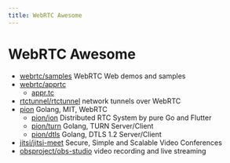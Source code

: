 ```yaml
---
title: WebRTC Awesome
---
```


# WebRTC Awesome

- [webrtc/samples](https://github.com/webrtc/samples)
  WebRTC Web demos and samples
- [webrtc/apprtc](https://github.com/webrtc/apprtc)
  - [appr.tc](https://appr.tc)
- [rtctunnel/rtctunnel](https://github.com/rtctunnel/rtctunnel)
  network tunnels over WebRTC
- [pion](https://github.com/pion)
  Golang, MIT, WebRTC
  - [pion/ion](https://github.com/pion/ion)
    Distributed RTC System by pure Go and Flutter
  - [pion/turn](https://github.com/pion/turn)
    Golang, TURN Server/Client
  - [pion/dtls](https://github.com/pion/dtls)
    Golang, DTLS 1.2 Server/Client
- [jitsi/jitsi-meet](https://github.com/jitsi/jitsi-meet)
  Secure, Simple and Scalable Video Conferences
- [obsproject/obs-studio](https://github.com/obsproject/obs-studio)
  video recording and live streaming
